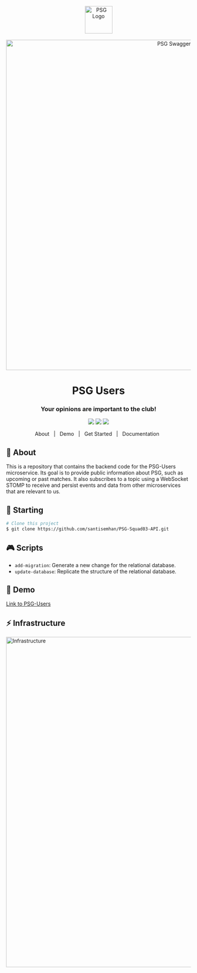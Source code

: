 <div align="center" id="top">
  <img src="https://github.com/santisemhan/PSG-Squad03-API/assets/58712215/2b3f5249-7797-48a0-9682-523976355cf3" width="75" alt="PSG Logo" />
</div>

<br/>

<div align="center" id="top">
  <img src="https://github.com/santisemhan/PSG-Squad03-API/assets/58712215/bc1705ed-c7b1-446c-8c0f-501a4017199c" width="900" alt="PSG Swagger" />
</div>


<div align="center">
  <h1>PSG Users</h1>
  <h3>Your opinions are important to the club!</h3>
</div>

<p align="center">
  <img src="https://img.shields.io/badge/.NET-512BD4?style=for-the-badge&logo=dotnet&logoColor=white" />
  <img src="https://img.shields.io/badge/MongoDB-4EA94B?style=for-the-badge&logo=mongodb&logoColor=white"/>
  <img src="https://img.shields.io/badge/Microsoft%20SQL%20Server-CC2927?style=for-the-badge&logo=microsoft%20sql%20server&logoColor=white"/>
</p>


<p align="center">
  <a>About</a> &#xa0; | &#xa0;
  <a>Demo</a> &#xa0; | &#xa0;
  <a>Get Started</a>  &#xa0; | &#xa0;
  <a>Documentation</a> &#xa0;
</p>

## :dart: About ##
This is a repository that contains the backend code for the PSG-Users microservice. Its goal is to provide public information about PSG, such as upcoming or past matches. It also subscribes to a topic using a WebSocket STOMP to receive and persist events and data from other microservices that are relevant to us.
 

## :checkered_flag: Starting ##

```bash
# Clone this project
$ git clone https://github.com/santisemhan/PSG-Squad03-API.git
```

## :video_game: Scripts

- `add-migration`: Generate a new change for the relational database.
- `update-database`: Replicate the structure of the relational database.

## :link: Demo

[Link to PSG-Users](https://www.google.com/?hl=es)

##  :zap: Infrastructure ##
<div>
  <img src="https://github.com/santisemhan/PSG-Squad03-API/assets/58712215/3d18efd1-fa65-4977-8780-7678da0a8527" width="900" alt="Infrastructure" />
</div>


<br/>

